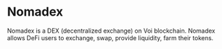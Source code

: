 # Nomadex
Nomadex is a DEX (decentralized exchange) on Voi blockchain. Nomadex allows DeFi users to exchange, swap, provide liquidity, farm their tokens.
